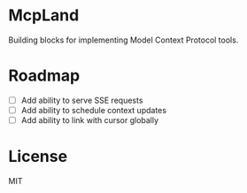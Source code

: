 # McpLand

Building blocks for implementing Model Context Protocol tools.

# Roadmap

- [ ] Add ability to serve SSE requests
- [ ] Add ability to schedule context updates
- [ ] Add ability to link with cursor globally

# License

MIT